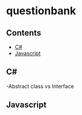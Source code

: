 # questionbank
## Contents
- [C#](#c)
- [Javascript](#javascript)
## C#
-Abstract class vs Interface
## Javascript
